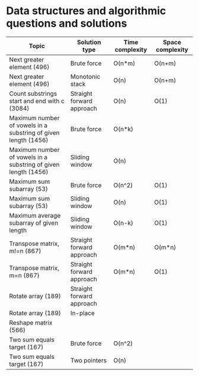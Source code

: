 # Data structures and algorithmic questions and solutions


| **Topic**                                    | **Solution type**                | **Time complexity** | **Space complexity** |
|----------------------------------------------|----------------------------------|---------------------|----------------------|
| Next greater element (496)                   | Brute force                      | O(n*m)              | O(n+m)               |
| Next greater element (496)                   | Monotonic stack                  | O(n)                | O(n+m)               |  
| Count substrings start and end with c (3084) | Straight forward approach        | O(n)                | O(1)                 |
| Maximum number of vowels in a substring of given length (1456)| Brute force     | O(n*k)              |                      |
| Maximum number of vowels in a substring of given length (1456)| Sliding window  | O(n)                |                      |
| Maximum sum subarray (53)                    | Brute force                      | O(n^2)              | O(1)                 |
| Maximum sum subarray (53)                    | Sliding window                   | O(n)                | O(1)                 |
| Maximum average subarray of given length     | Sliding window                   | O(n-k)              | O(1)                 | 
| Transpose matrix, m!=n (867)                 | Straight forward approach        | O(m*n)              | O(m*n)               |
| Transpose matrix, m=n (867)                  | Straight forward approach        | O(m*n)              | O(1)                 |
| Rotate array (189)                           | Straight forward approach        |                     |                      | 
| Rotate array (189)                           | In-place                         |                     |                      |
| Reshape matrix (566)                         |                                  |                     |                      | 
| Two sum equals target (167)                  | Brute force                      | O(n^2)              |                      | 
| Two sum equals target (167)                  | Two pointers                     | O(n)                |                      | 
